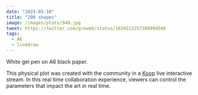 ```yaml
---
date: "2023-03-10"
title: "200 shapes"
image: /images/plots/940.jpg
tweet: https://twitter.com/greweb/status/1634513257388994566
tags:
  - A6
  - livedraw
---
```


White gel pen on A6 black paper.

This physical plot was created with the community in a [Koop](https://koop.xyz) live interactive stream. In this real time collaboration experience, viewers can control the parameters that impact the art in real time.